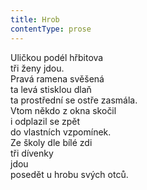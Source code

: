 ```yaml
---
title: Hrob
contentType: prose
---
```


Uličkou podél hřbitova  
tři ženy jdou.  
Pravá ramena svěšená  
ta levá stisklou dlaň  
ta prostřední se ostře zasmála.  
Vtom někdo z okna skočil  
i odplazil se zpět  
do vlastních vzpomínek.  
Ze školy dle bílé zdi  
tři dívenky  
jdou  
posedět u hrobu svých otců.
